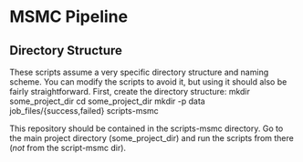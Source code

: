 # MSMC Pipeline

## Directory Structure
These scripts assume a very specific directory structure and naming scheme. You can modify the scripts to avoid it, but using it should also be fairly straightforward. First, create the directory structure:
    mkdir some_project_dir
	cd some_project_dir
	mkdir -p data job_files/{success,failed} scripts-msmc

This repository should be contained in the scripts-msmc directory. Go to the main project directory (some_project_dir) and run the scripts from there (*not* from the script-msmc dir).
